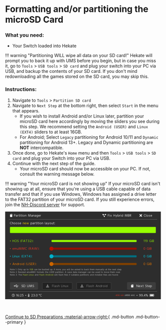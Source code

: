 # Formatting and/or partitioning the microSD Card

### **What you need:**

- Your Switch loaded into Hekate

!!! warning "Partitioning WILL wipe all data on your SD card!"
    Hekate will prompt you to back it up with UMS before you begin, but in case you miss it, go to `Tools` > `USB tools` > `SD card` and plug your switch into your PC via USB, and backup the contents of your SD card. If you don't mind redownloading all the games stored on the SD card, you may skip this.

### **Instructions:**

1. Navigate to `Tools` > `Partition SD card`
2. Navigate to `Next Step` at the bottom right, then select `Start` in the menu that appears.
    - If you wish to install Android and/or Linux later, partition your microSD card here accordingly by moving the sliders you see during this step. We recommend setting the `Android (USER)` and `Linux (EXT4)` sliders to at least 16GB.
    - For Android; Select `Legacy` partitioning for Android 10/11 and `Dynamic` partitioning for Android 13+. Legacy and Dynamic partitioning are **NOT** intercompatible.
3. Once done, go to Hekate's `Home` menu and then `Tools` > `USB tools` > `SD card` and plug your Switch into your PC via USB.
4. Continue with the next step of the guide.
    - Your microSD card should now be accessible on your PC. If not, consult the warning message below.

!!! warning "Your microSD card is not showing up"
    If your microSD card isn't showing up at all, ensure that you're using a USB cable capable of data transfer and that if you use Windows, Windows has assigned a drive letter to the FAT32 partition of your microSD card. If you still experience errors, join the <a href="https://discord.gg/C29hYvh" target="_blank">NH-Discord server</a> for support.

![hekate-partitioning-emu](img/hekate-partitioning-sys.png)

&nbsp;

[Continue to SD Preparations :material-arrow-right:](sd_preparation.md){ .md-button .md-button--primary }
